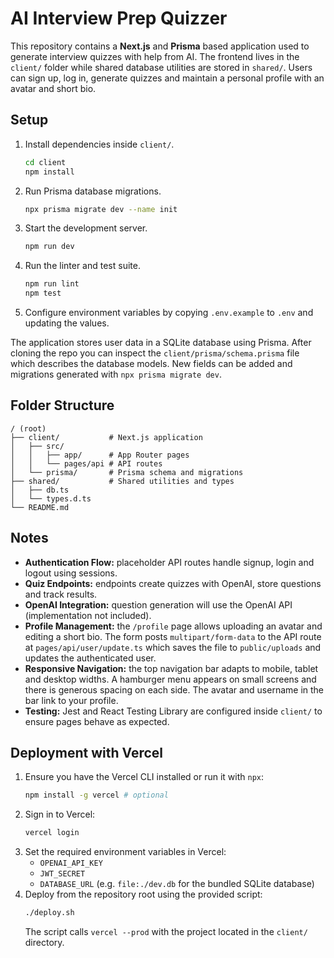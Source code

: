 # AI Interview Prep Quizzer

This repository contains a **Next.js** and **Prisma** based application used to
generate interview quizzes with help from AI.  The frontend lives in the
`client/` folder while shared database utilities are stored in `shared/`.
Users can sign up, log in, generate quizzes and maintain a personal profile with
an avatar and short bio.

## Setup

1. Install dependencies inside `client/`.
   ```bash
   cd client
   npm install
   ```
2. Run Prisma database migrations.
   ```bash
   npx prisma migrate dev --name init
   ```
3. Start the development server.
   ```bash
   npm run dev
   ```
4. Run the linter and test suite.
   ```bash
   npm run lint
   npm test
   ```
5. Configure environment variables by copying `.env.example` to `.env` and updating the values.

The application stores user data in a SQLite database using Prisma. After cloning
the repo you can inspect the `client/prisma/schema.prisma` file which describes
the database models. New fields can be added and migrations generated with
`npx prisma migrate dev`.

## Folder Structure

```
/ (root)
├── client/           # Next.js application
│   ├── src/
│   │   ├── app/      # App Router pages
│   │   └── pages/api # API routes
│   └── prisma/       # Prisma schema and migrations
├── shared/           # Shared utilities and types
│   ├── db.ts
│   └── types.d.ts
└── README.md
```

## Notes

- **Authentication Flow:** placeholder API routes handle signup, login and logout using sessions.
- **Quiz Endpoints:** endpoints create quizzes with OpenAI, store questions and track results.
- **OpenAI Integration:** question generation will use the OpenAI API (implementation not included).
- **Profile Management:** the `/profile` page allows uploading an avatar and
  editing a short bio. The form posts `multipart/form-data` to the API route at
  `pages/api/user/update.ts` which saves the file to `public/uploads` and updates
  the authenticated user.
- **Responsive Navigation:** the top navigation bar adapts to mobile, tablet and
  desktop widths. A hamburger menu appears on small screens and there is
  generous spacing on each side. The avatar and username in the bar link to your
  profile.
- **Testing:** Jest and React Testing Library are configured inside `client/` to
  ensure pages behave as expected.

## Deployment with Vercel

1. Ensure you have the Vercel CLI installed or run it with `npx`:
   ```bash
   npm install -g vercel # optional
   ```
2. Sign in to Vercel:
   ```bash
   vercel login
   ```
3. Set the required environment variables in Vercel:
   - `OPENAI_API_KEY`
   - `JWT_SECRET`
   - `DATABASE_URL` (e.g. `file:./dev.db` for the bundled SQLite database)
4. Deploy from the repository root using the provided script:
   ```bash
   ./deploy.sh
   ```
   The script calls `vercel --prod` with the project located in the `client/` directory.
